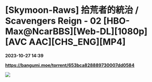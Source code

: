 # [Skymoon-Raws] 拾荒者的統治 / Scavengers Reign - 02 [HBO-Max@NcarBBS][Web-DL][1080p][AVC AAC][CHS_ENG][MP4]

**2023-10-27 14:39**

**https://bangumi.moe/torrent/653bca828889730007dd0584**

![](https://telegra.ph/file/1813dca7dfc5f988dbc85.png)